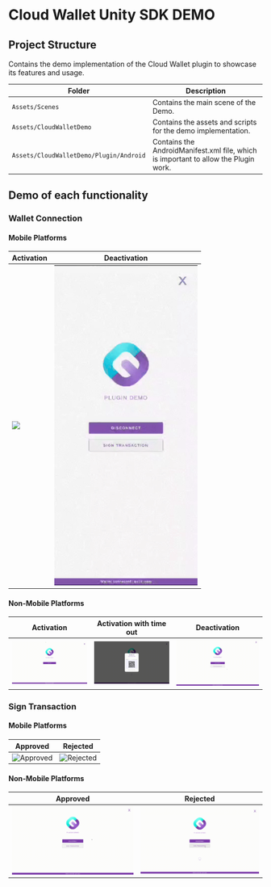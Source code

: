 # Cloud Wallet Unity SDK DEMO

## Project Structure

Contains the demo implementation of the Cloud Wallet plugin to showcase its features and usage.

| Folder               | Description                                             |
|----------------------|---------------------------------------------------------|
| `Assets/Scenes` | Contains the main scene of the Demo. |
| `Assets/CloudWalletDemo` | Contains the assets and scripts for the demo implementation. |
| `Assets/CloudWalletDemo/Plugin/Android` | Contains the AndroidManifest.xml file, which is important to allow the Plugin work. |

## Demo of each functionality

### Wallet Connection

#### Mobile Platforms

| Activation | Deactivation |
|-----------------------------------------------------------------------------------------------------|------------------------------------------------------------------------------------------------|
| <img src="../../../../../public/assets/sdks/unity/sample-dapp/mobile-activation-success.gif" with="284" /> | <img src="../../../../../public/assets/sdks/unity/sample-dapp/mobile-deactivation.gif" width=284 />|

#### Non-Mobile Platforms

| Activation | Activation with time out |Deactivation |
|--------------------------------------------------------------------------------------------------------------|---------------------------------------------------------------------------------------------------|-------------------------------------------------------------------------|
| ![Activation](../../../../../public/assets/sdks/unity/sample-dapp/desktop-activation-success.gif)         | ![Activation](../../../../../public/assets/sdks/unity/sample-dapp/desktop-activation-timeout-newcode.gif) | ![Deactivation](../../../../../public/assets/sdks/unity/sample-dapp/desktop-deactivation.gif)                         |


### Sign Transaction

#### Mobile Platforms
| Approved | Rejected |
|---------------------------------------------------------------------------------------------------------|----------------------------------------------------------------------------------------------------------|
| ![Approved](../../../../../public/assets/sdks/unity/sample-dapp/mobile-sign-transaction-success.gif) | ![Rejected](../../../../../public/assets/sdks/unity/sample-dapp/mobile-sign-transaction-rejected.gif) |


#### Non-Mobile Platforms
| Approved | Rejected |
|----------------------------------------------------------------------------------------------------------|-----------------------------------------------------------------------------------------------------------|
| ![Approved](../../../../../public/assets/sdks/unity/sample-dapp/desktop-sign-transaction-success.gif) | ![Rejected](../../../../../public/assets/sdks/unity/sample-dapp/desktop-sign-transaction-rejected.gif) |